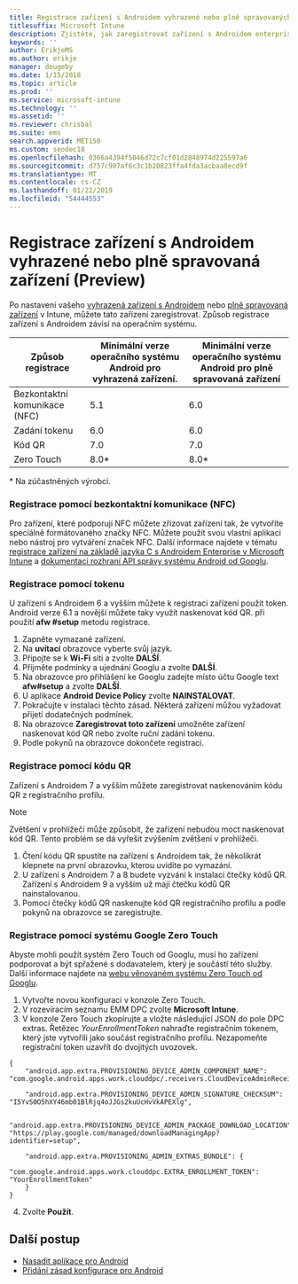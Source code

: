 ```yaml
---
title: Registrace zařízení s Androidem vyhrazené nebo plně spravovaných zařízeních v Intune
titlesuffix: Microsoft Intune
description: Zjistěte, jak zaregistrovat zařízení s Androidem enterprise vyhrazené nebo fulluy spravovaných zařízení v Intune.
keywords: ''
author: ErikjeMS
ms.author: erikje
manager: dougeby
ms.date: 1/15/2018
ms.topic: article
ms.prod: ''
ms.service: microsoft-intune
ms.technology: ''
ms.assetid: ''
ms.reviewer: chrisbal
ms.suite: ems
search.appverid: MET150
ms.custom: seodec18
ms.openlocfilehash: 0366a4394f5046d72c7cf01d2848974d225597a6
ms.sourcegitcommit: d757c907af6c3c1b20823ffa4fda3acbaa8ecd9f
ms.translationtype: MT
ms.contentlocale: cs-CZ
ms.lasthandoff: 01/22/2019
ms.locfileid: "54444553"
---
```

# <a name="enroll-your-android-dedicated-devices-or-fully-managed-devices-preview"></a>Registrace zařízení s Androidem vyhrazené nebo plně spravovaná zařízení (Preview)

Po nastavení vašeho [vyhrazená zařízení s Androidem](android-kiosk-enroll.md) nebo [plně spravovaná zařízení](android-fully-managed-enroll.md) v Intune, můžete tato zařízení zaregistrovat. Způsob registrace zařízení s Androidem závisí na operačním systému.

| Způsob registrace | Minimální verze operačního systému Android pro vyhrazená zařízení. | Minimální verze operačního systému Android pro plně spravovaná zařízení |
| ----- | ----- | ----- |
| Bezkontaktní komunikace (NFC) | 5.1 | 6.0 |
| Zadání tokenu | 6.0 | 6.0 |
| Kód QR | 7.0 | 7.0 |
| Zero Touch  | 8.0\* | 8.0\* |

\* Na zúčastněných výrobci.

### <a name="enroll-by-using-near-field-communication-nfc"></a>Registrace pomocí bezkontaktní komunikace (NFC)

Pro zařízení, které podporují NFC můžete zřizovat zařízení tak, že vytvoříte speciálně formátovaného značky NFC. Můžete použít svou vlastní aplikaci nebo nástroj pro vytváření značek NFC. Další informace najdete v tématu [registrace zařízení na základě jazyka C s Androidem Enterprise v Microsoft Intune](https://blogs.technet.microsoft.com/cbernier/2018/10/15/nfc-based-android-enterprise-device-enrollment-with-microsoft-intune/) a [dokumentaci rozhraní API správy systému Android od Googlu](https://developers.google.com/android/management/provision-device#nfc_method).

### <a name="enroll-by-using-a-token"></a>Registrace pomocí tokenu

U zařízení s Androidem 6 a vyšším můžete k registraci zařízení použít token. Android verze 6.1 a novější můžete taky využít naskenovat kód QR. při použití **afw #setup** metodu registrace.

1. Zapněte vymazané zařízení.
2. Na **uvítací** obrazovce vyberte svůj jazyk.
3. Připojte se k **Wi-Fi** síti a zvolte **DALŠÍ**.
4. Přijměte podmínky a ujednání Googlu a zvolte **DALŠÍ**.
5. Na obrazovce pro přihlášení ke Googlu zadejte místo účtu Google text **afw#setup** a zvolte **DALŠÍ**.
6. U aplikace **Android Device Policy** zvolte **NAINSTALOVAT**.
7. Pokračujte v instalaci těchto zásad.  Některá zařízení můžou vyžadovat přijetí dodatečných podmínek. 
8. Na obrazovce **Zaregistrovat toto zařízení** umožněte zařízení naskenovat kód QR nebo zvolte ruční zadání tokenu.
9. Podle pokynů na obrazovce dokončete registraci. 

### <a name="enroll-by-using-a-qr-code"></a>Registrace pomocí kódu QR

Zařízení s Androidem 7 a vyšším můžete zaregistrovat naskenováním kódu QR z registračního profilu.

> [!Note]
> Zvětšení v prohlížeči může způsobit, že zařízení nebudou moct naskenovat kód QR. Tento problém se dá vyřešit zvýšením zvětšení v prohlížeči.

1. Čtení kódu QR spustíte na zařízení s Androidem tak, že několikrát klepnete na první obrazovku, kterou uvidíte po vymazání.
2. U zařízení s Androidem 7 a 8 budete vyzváni k instalaci čtečky kódů QR. Zařízení s Androidem 9 a vyšším už mají čtečku kódů QR nainstalovanou.
3. Pomocí čtečky kódů QR naskenujte kód QR registračního profilu a podle pokynů na obrazovce se zaregistrujte.

### <a name="enroll-by-using-google-zero-touch"></a>Registrace pomocí systému Google Zero Touch

Abyste mohli použít systém Zero Touch od Googlu, musí ho zařízení podporovat a být spřažené s dodavatelem, který je součástí této služby.  Další informace najdete na [webu věnovaném systému Zero Touch od Googlu](https://www.android.com/enterprise/management/zero-touch/). 

1. Vytvořte novou konfiguraci v konzole Zero Touch.
2. V rozevíracím seznamu EMM DPC zvolte **Microsoft Intune**.
3. V konzole Zero Touch zkopírujte a vložte následující JSON do pole DPC extras. Řetězec *YourEnrollmentToken* nahraďte registračním tokenem, který jste vytvořili jako součást registračního profilu. Nezapomeňte registrační token uzavřít do dvojitých uvozovek.

```
{ 
    "android.app.extra.PROVISIONING_DEVICE_ADMIN_COMPONENT_NAME": "com.google.android.apps.work.clouddpc/.receivers.CloudDeviceAdminReceiver", 

    "android.app.extra.PROVISIONING_DEVICE_ADMIN_SIGNATURE_CHECKSUM": "I5YvS0O5hXY46mb01BlRjq4oJJGs2kuUcHvVkAPEXlg", 

    "android.app.extra.PROVISIONING_DEVICE_ADMIN_PACKAGE_DOWNLOAD_LOCATION": "https://play.google.com/managed/downloadManagingApp?identifier=setup", 

    "android.app.extra.PROVISIONING_ADMIN_EXTRAS_BUNDLE": { 
        "com.google.android.apps.work.clouddpc.EXTRA_ENROLLMENT_TOKEN": "YourEnrollmentToken" 
    } 
} 
```
4. Zvolte **Použít**.


## <a name="next-steps"></a>Další postup
- [Nasadit aplikace pro Android](apps-deploy.md)
- [Přidání zásad konfigurace pro Android](device-profiles.md)

